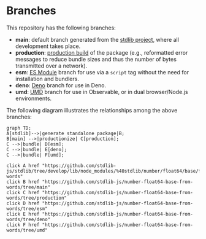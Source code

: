 <!--

@license Apache-2.0

Copyright (c) 2022 The Stdlib Authors.

Licensed under the Apache License, Version 2.0 (the "License");
you may not use this file except in compliance with the License.
You may obtain a copy of the License at

    http://www.apache.org/licenses/LICENSE-2.0

Unless required by applicable law or agreed to in writing, software
distributed under the License is distributed on an "AS IS" BASIS,
WITHOUT WARRANTIES OR CONDITIONS OF ANY KIND, either express or implied.
See the License for the specific language governing permissions and
limitations under the License.

-->

# Branches

This repository has the following branches:

-   **main**: default branch generated from the [stdlib project][stdlib-url], where all development takes place.
-   **production**: [production build][production-url] of the package (e.g., reformatted error messages to reduce bundle sizes and thus the number of bytes transmitted over a network).
-   **esm**: [ES Module][esm-url] branch for use via a `script` tag without the need for installation and bundlers.
-   **deno**: [Deno][deno-url] branch for use in Deno.
-   **umd**: [UMD][umd-url] branch for use in Observable, or in dual browser/Node.js environments.

The following diagram illustrates the relationships among the above branches:

```mermaid
graph TD;
A[stdlib]-->|generate standalone package|B;
B[main] -->|productionize| C[production];
C -->|bundle| D[esm];
C -->|bundle| E[deno];
C -->|bundle| F[umd];

click A href "https://github.com/stdlib-js/stdlib/tree/develop/lib/node_modules/%40stdlib/number/float64/base/from-words"
click B href "https://github.com/stdlib-js/number-float64-base-from-words/tree/main"
click C href "https://github.com/stdlib-js/number-float64-base-from-words/tree/production"
click D href "https://github.com/stdlib-js/number-float64-base-from-words/tree/esm"
click E href "https://github.com/stdlib-js/number-float64-base-from-words/tree/deno"
click F href "https://github.com/stdlib-js/number-float64-base-from-words/tree/umd"
```

[stdlib-url]: https://github.com/stdlib-js/stdlib/tree/develop/lib/node_modules/%40stdlib/number/float64/base/from-words
[production-url]: https://github.com/stdlib-js/number-float64-base-from-words/tree/production
[deno-url]: https://github.com/stdlib-js/number-float64-base-from-words/tree/deno
[umd-url]: https://github.com/stdlib-js/number-float64-base-from-words/tree/umd
[esm-url]: https://github.com/stdlib-js/number-float64-base-from-words/tree/esm